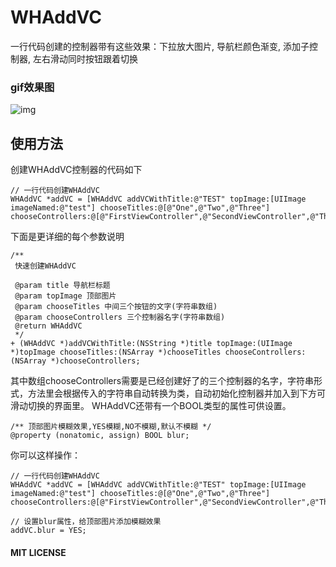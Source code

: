 # WHAddVC
一行代码创建的控制器带有这些效果：下拉放大图片, 导航栏颜色渐变, 添加子控制器, 左右滑动同时按钮跟着切换

### gif效果图
 ![img](https://github.com/remember17/WHAddVC/blob/master/img-folder/example.gif)

## 使用方法
创建WHAddVC控制器的代码如下
```objc
// 一行代码创建WHAddVC
WHAddVC *addVC = [WHAddVC addVCWithTitle:@"TEST" topImage:[UIImage imageNamed:@"test"] chooseTitles:@[@"One",@"Two",@"Three"] chooseControllers:@[@"FirstViewController",@"SecondViewController",@"ThirdViewController"]];
```
下面是更详细的每个参数说明
```objc
/**
 快速创建WHAddVC

 @param title 导航栏标题
 @param topImage 顶部图片
 @param chooseTitles 中间三个按钮的文字(字符串数组)
 @param chooseControllers 三个控制器名字(字符串数组)
 @return WHAddVC
 */
+ (WHAddVC *)addVCWithTitle:(NSString *)title topImage:(UIImage *)topImage chooseTitles:(NSArray *)chooseTitles chooseControllers:(NSArray *)chooseControllers;
```
其中数组chooseControllers需要是已经创建好了的三个控制器的名字，字符串形式，方法里会根据传入的字符串自动转换为类，自动初始化控制器并加入到下方可滑动切换的界面里。
WHAddVC还带有一个BOOL类型的属性可供设置。
```objc
/** 顶部图片模糊效果,YES模糊,NO不模糊,默认不模糊 */
@property (nonatomic, assign) BOOL blur;
```
你可以这样操作：
```objc
// 一行代码创建WHAddVC
WHAddVC *addVC = [WHAddVC addVCWithTitle:@"TEST" topImage:[UIImage imageNamed:@"test"] chooseTitles:@[@"One",@"Two",@"Three"] chooseControllers:@[@"FirstViewController",@"SecondViewController",@"ThirdViewController"]];

// 设置blur属性，给顶部图片添加模糊效果
addVC.blur = YES;
```

#### MIT LICENSE 
